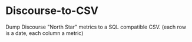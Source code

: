 # Discourse-to-CSV
Dump Discourse "North Star" metrics to a SQL compatible CSV. (each row is a date, each column a metric)
